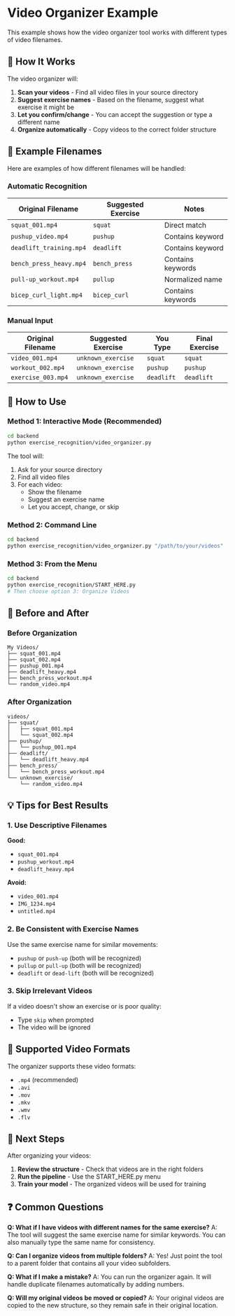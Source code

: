 # Video Organizer Example

This example shows how the video organizer tool works with different types of video filenames.

## 🎥 How It Works

The video organizer will:
1. **Scan your videos** - Find all video files in your source directory
2. **Suggest exercise names** - Based on the filename, suggest what exercise it might be
3. **Let you confirm/change** - You can accept the suggestion or type a different name
4. **Organize automatically** - Copy videos to the correct folder structure

## 📝 Example Filenames

Here are examples of how different filenames will be handled:

### Automatic Recognition
| Original Filename | Suggested Exercise | Notes |
|------------------|-------------------|-------|
| `squat_001.mp4` | `squat` | Direct match |
| `pushup_video.mp4` | `pushup` | Contains keyword |
| `deadlift_training.mp4` | `deadlift` | Contains keyword |
| `bench_press_heavy.mp4` | `bench_press` | Contains keywords |
| `pull-up_workout.mp4` | `pullup` | Normalized name |
| `bicep_curl_light.mp4` | `bicep_curl` | Contains keywords |

### Manual Input
| Original Filename | Suggested Exercise | You Type | Final Exercise |
|------------------|-------------------|----------|----------------|
| `video_001.mp4` | `unknown_exercise` | `squat` | `squat` |
| `workout_002.mp4` | `unknown_exercise` | `pushup` | `pushup` |
| `exercise_003.mp4` | `unknown_exercise` | `deadlift` | `deadlift` |

## 🚀 How to Use

### Method 1: Interactive Mode (Recommended)
```bash
cd backend
python exercise_recognition/video_organizer.py
```

The tool will:
1. Ask for your source directory
2. Find all video files
3. For each video:
   - Show the filename
   - Suggest an exercise name
   - Let you accept, change, or skip

### Method 2: Command Line
```bash
cd backend
python exercise_recognition/video_organizer.py "/path/to/your/videos"
```

### Method 3: From the Menu
```bash
cd backend
python exercise_recognition/START_HERE.py
# Then choose option 3: Organize Videos
```

## 📁 Before and After

### Before Organization
```
My Videos/
├── squat_001.mp4
├── squat_002.mp4
├── pushup_001.mp4
├── deadlift_heavy.mp4
├── bench_press_workout.mp4
└── random_video.mp4
```

### After Organization
```
videos/
├── squat/
│   ├── squat_001.mp4
│   └── squat_002.mp4
├── pushup/
│   └── pushup_001.mp4
├── deadlift/
│   └── deadlift_heavy.mp4
├── bench_press/
│   └── bench_press_workout.mp4
└── unknown_exercise/
    └── random_video.mp4
```

## 💡 Tips for Best Results

### 1. Use Descriptive Filenames
**Good:**
- `squat_001.mp4`
- `pushup_workout.mp4`
- `deadlift_heavy.mp4`

**Avoid:**
- `video_001.mp4`
- `IMG_1234.mp4`
- `untitled.mp4`

### 2. Be Consistent with Exercise Names
Use the same exercise name for similar movements:
- `pushup` or `push-up` (both will be recognized)
- `pullup` or `pull-up` (both will be recognized)
- `deadlift` or `dead-lift` (both will be recognized)

### 3. Skip Irrelevant Videos
If a video doesn't show an exercise or is poor quality:
- Type `skip` when prompted
- The video will be ignored

## 🔧 Supported Video Formats

The organizer supports these video formats:
- `.mp4` (recommended)
- `.avi`
- `.mov`
- `.mkv`
- `.wmv`
- `.flv`

## 🎯 Next Steps

After organizing your videos:

1. **Review the structure** - Check that videos are in the right folders
2. **Run the pipeline** - Use the START_HERE.py menu
3. **Train your model** - The organized videos will be used for training

## ❓ Common Questions

**Q: What if I have videos with different names for the same exercise?**
A: The tool will suggest the same exercise name for similar keywords. You can also manually type the same name for consistency.

**Q: Can I organize videos from multiple folders?**
A: Yes! Just point the tool to a parent folder that contains all your video subfolders.

**Q: What if I make a mistake?**
A: You can run the organizer again. It will handle duplicate filenames automatically by adding numbers.

**Q: Will my original videos be moved or copied?**
A: Your original videos are copied to the new structure, so they remain safe in their original location. 